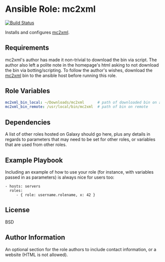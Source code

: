 Ansible Role: mc2xml
=========
[![Build Status][travis_badge]][travis_results]

Installs and configures [mc2xml][mc2xml].

Requirements
------------

mc2xml's author has made it non-trivial to download the bin via script. The author also left a polite note in the homepage's html asking to not download the bin via botting/scripting. To follow the author's wishes, download the [mc2xml][mc2xml] bin to the ansible host before running this role.

Role Variables
--------------

```yaml
mc2xml_bin_local: ~/Downloads/mc2xml      # path of downloaded bin on ansible host
mc2xml_bin_remote: /usr/local/bin/mc2xml  # path of bin on remote
```

Dependencies
------------

A list of other roles hosted on Galaxy should go here, plus any details in regards to parameters that may need to be set for other roles, or variables that are used from other roles.

Example Playbook
----------------

Including an example of how to use your role (for instance, with variables passed in as parameters) is always nice for users too:

    - hosts: servers
      roles:
         - { role: username.rolename, x: 42 }

License
-------

BSD

Author Information
------------------

An optional section for the role authors to include contact information, or a website (HTML is not allowed).

[mc2xml]: http://mc2xml.hosterbox.net/
[travis_badge]: https://travis-ci.org/cmprescott/ansible-role-mc2xml.svg?branch=master
[travis_results]: https://travis-ci.org/cmprescott/ansible-role-mc2xml